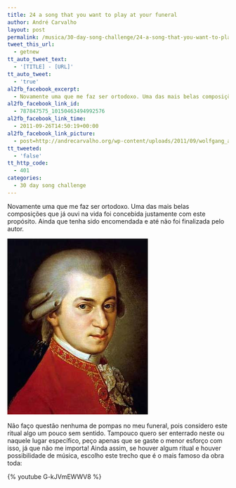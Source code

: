 ```yaml
---
title: 24 a song that you want to play at your funeral
author: André Carvalho
layout: post
permalink: /musica/30-day-song-challenge/24-a-song-that-you-want-to-play-at-your-funeral/
tweet_this_url:
  - getnew
tt_auto_tweet_text:
  - '[TITLE] - [URL]'
tt_auto_tweet:
  - 'true'
al2fb_facebook_excerpt:
  - Novamente uma que me faz ser ortodoxo. Uma das mais belas composições que já ouvi na vida foi concebida justamente com este propósito. Ainda que tenha sido encomendada e até não foi finalizada pelo autor.
al2fb_facebook_link_id:
  - 787847575_10150463494992576
al2fb_facebook_link_time:
  - 2011-09-26T14:50:19+00:00
al2fb_facebook_link_picture:
  - post=http://andrecarvalho.org/wp-content/uploads/2011/09/wolfgang_amadeus_mozart.jpg
tt_tweeted:
  - 'false'
tt_http_code:
  - 401
categories:
  - 30 day song challenge
---
```


Novamente uma que me faz ser ortodoxo. Uma das mais belas composições que já ouvi na vida foi concebida justamente com este propósito. Ainda que tenha sido encomendada e até não foi finalizada pelo autor.

![Wolfgang Amadeus Mozart](/wp-content/uploads/2011/09/wolfgang_amadeus_mozart.jpg)

Não faço questão nenhuma de pompas no meu funeral, pois considero este ritual algo um pouco sem sentido. Tampouco quero ser enterrado neste ou naquele lugar específico, peço apenas que se gaste o menor esforço com isso, já que não me importa! Ainda assim, se houver algum ritual e houver possibilidade de música, escolho este trecho que é o mais famoso da obra toda:

{% youtube G-kJVmEWWV8 %}
